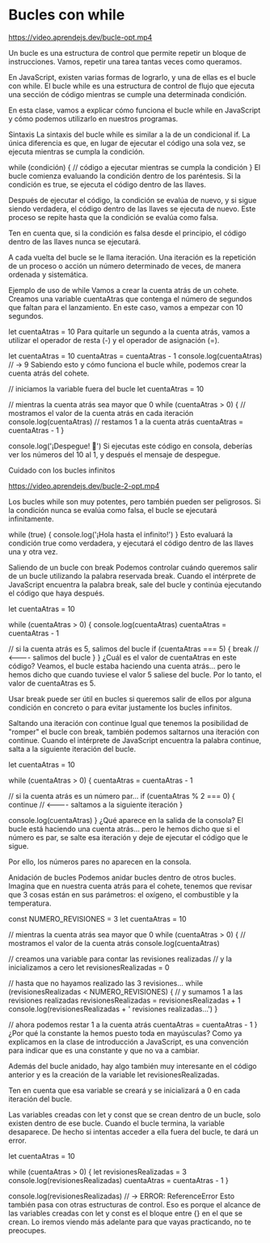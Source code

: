 # Bucles con while

https://video.aprendejs.dev/bucle-opt.mp4

Un bucle es una estructura de control que permite repetir un bloque de instrucciones. Vamos, repetir una tarea tantas veces como queramos.

En JavaScript, existen varias formas de lograrlo, y una de ellas es el bucle con while. El bucle while es una estructura de control de flujo que ejecuta una sección de código mientras se cumple una determinada condición.

En esta clase, vamos a explicar cómo funciona el bucle while en JavaScript y cómo podemos utilizarlo en nuestros programas.

Sintaxis
La sintaxis del bucle while es similar a la de un condicional if. La única diferencia es que, en lugar de ejecutar el código una sola vez, se ejecuta mientras se cumpla la condición.

while (condición) {
  // código a ejecutar mientras se cumpla la condición
}
El bucle comienza evaluando la condición dentro de los paréntesis. Si la condición es true, se ejecuta el código dentro de las llaves.

Después de ejecutar el código, la condición se evalúa de nuevo, y si sigue siendo verdadera, el código dentro de las llaves se ejecuta de nuevo. Este proceso se repite hasta que la condición se evalúa como falsa.

Ten en cuenta que, si la condición es falsa desde el principio, el código dentro de las llaves nunca se ejecutará.

A cada vuelta del bucle se le llama iteración. Una iteración es la repetición de un proceso o acción un número determinado de veces, de manera ordenada y sistemática.

Ejemplo de uso de while
Vamos a crear la cuenta atrás de un cohete. Creamos una variable cuentaAtras que contenga el número de segundos que faltan para el lanzamiento. En este caso, vamos a empezar con 10 segundos.

let cuentaAtras = 10
Para quitarle un segundo a la cuenta atrás, vamos a utilizar el operador de resta (-) y el operador de asignación (=).

let cuentaAtras = 10
cuentaAtras = cuentaAtras - 1
console.log(cuentaAtras) // -> 9
Sabiendo esto y cómo funciona el bucle while, podemos crear la cuenta atrás del cohete.

// iniciamos la variable fuera del bucle
let cuentaAtras = 10

// mientras la cuenta atrás sea mayor que 0
while (cuentaAtras > 0) {
  // mostramos el valor de la cuenta atrás en cada iteración
  console.log(cuentaAtras)
  // restamos 1 a la cuenta atrás
  cuentaAtras = cuentaAtras - 1
}

console.log('¡Despegue! 🚀')
Si ejecutas este código en consola, deberías ver los números del 10 al 1, y después el mensaje de despegue.

Cuidado con los bucles infinitos

https://video.aprendejs.dev/bucle-2-opt.mp4


Los bucles while son muy potentes, pero también pueden ser peligrosos. Si la condición nunca se evalúa como falsa, el bucle se ejecutará infinitamente.

while (true) {
  console.log('¡Hola hasta el infinito!')
}
Esto evaluará la condición true como verdadera, y ejecutará el código dentro de las llaves una y otra vez.

Saliendo de un bucle con break
Podemos controlar cuándo queremos salir de un bucle utilizando la palabra reservada break. Cuando el intérprete de JavaScript encuentra la palabra break, sale del bucle y continúa ejecutando el código que haya después.

let cuentaAtras = 10

while (cuentaAtras > 0) {
  console.log(cuentaAtras)
  cuentaAtras = cuentaAtras - 1

  // si la cuenta atrás es 5, salimos del bucle
  if (cuentaAtras === 5) {
    break // <---- salimos del bucle
  }
}
¿Cuál es el valor de cuentaAtras en este código? Veamos, el bucle estaba haciendo una cuenta atrás... pero le hemos dicho que cuando tuviese el valor 5 saliese del bucle. Por lo tanto, el valor de cuentaAtras es 5.

Usar break puede ser útil en bucles si queremos salir de ellos por alguna condición en concreto o para evitar justamente los bucles infinitos.

Saltando una iteración con continue
Igual que tenemos la posibilidad de "romper" el bucle con break, también podemos saltarnos una iteración con continue. Cuando el intérprete de JavaScript encuentra la palabra continue, salta a la siguiente iteración del bucle.

let cuentaAtras = 10

while (cuentaAtras > 0) {
  cuentaAtras = cuentaAtras - 1

  // si la cuenta atrás es un número par...
  if (cuentaAtras % 2 === 0) {
    continue // <---- saltamos a la siguiente iteración
  }

  console.log(cuentaAtras)
}
¿Qué aparece en la salida de la consola? El bucle está haciendo una cuenta atrás... pero le hemos dicho que si el número es par, se salte esa iteración y deje de ejecutar el código que le sigue.

Por ello, los números pares no aparecen en la consola.

Anidación de bucles
Podemos anidar bucles dentro de otros bucles. Imagina que en nuestra cuenta atrás para el cohete, tenemos que revisar que 3 cosas están en sus parámetros: el oxígeno, el combustible y la temperatura.

const NUMERO_REVISIONES = 3
let cuentaAtras = 10

// mientras la cuenta atrás sea mayor que 0
while (cuentaAtras > 0) {
  // mostramos el valor de la cuenta atrás
  console.log(cuentaAtras)

  // creamos una variable para contar las revisiones realizadas
  // y la inicializamos a cero
  let revisionesRealizadas = 0

  // hasta que no hayamos realizado las 3 revisiones...
  while (revisionesRealizadas < NUMERO_REVISIONES) {
    // y sumamos 1 a las revisiones realizadas
    revisionesRealizadas = revisionesRealizadas + 1
    console.log(revisionesRealizadas + ' revisiones realizadas...')
  }

  // ahora podemos restar 1 a la cuenta atrás
  cuentaAtras = cuentaAtras - 1
}
¿Por qué la constante la hemos puesto toda en mayúsculas? Como ya explicamos en la clase de introducción a JavaScript, es una convención para indicar que es una constante y que no va a cambiar.

Además del bucle anidado, hay algo también muy interesante en el código anterior y es la creación de la variable let revisionesRealizadas.

Ten en cuenta que esa variable se creará y se inicializará a 0 en cada iteración del bucle.

Las variables creadas con let y const que se crean dentro de un bucle, solo existen dentro de ese bucle. Cuando el bucle termina, la variable desaparece. De hecho si intentas acceder a ella fuera del bucle, te dará un error.

let cuentaAtras = 10

while (cuentaAtras > 0) {
  let revisionesRealizadas = 3
  console.log(revisionesRealizadas)
  cuentaAtras = cuentaAtras - 1
}

console.log(revisionesRealizadas) // -> ERROR: ReferenceError
Esto también pasa con otras estructuras de control. Eso es porque el alcance de las variables creadas con let y const es el bloque entre {} en el que se crean. Lo iremos viendo más adelante para que vayas practicando, no te preocupes.